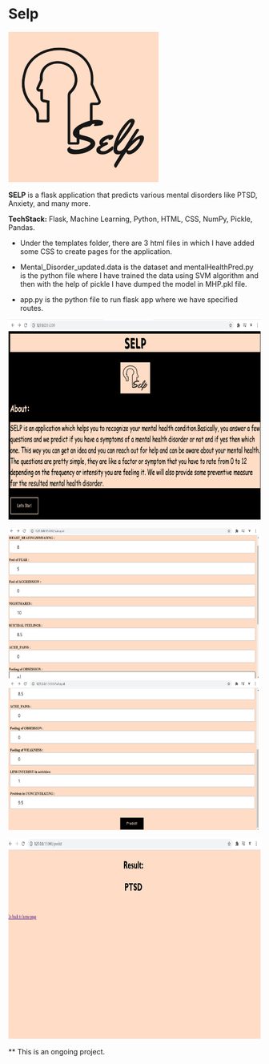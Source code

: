 # Selp
<img src="https://github.com/vanshu25/Selp/blob/master/images/portfolio-3.jpg" width="300" height="300" />

__SELP__ is a flask application that predicts various mental disorders like PTSD, Anxiety, and many more.

__TechStack:__ Flask, Machine Learning, Python, HTML, CSS, NumPy, Pickle, Pandas.


* Under the templates folder, there are 3 html files in which I have added some CSS to create pages for the application.

* Mental_Disorder_updated.data is the dataset and mentalHealthPred.py is the python file where I have trained the data using SVM algorithm and then with the help of pickle I have dumped the model in MHP.pkl file.

* app.py is the python file to run flask app where we have specified routes.

<img src="https://github.com/vanshu25/Selp/blob/master/images/Screenshot%20(454).png" width="600" height="400" />
<p float="left">
<img src="https://github.com/vanshu25/Selp/blob/master/images/Screenshot%20(451).png" width="500" height="300" />

<img src="https://github.com/vanshu25/Selp/blob/master/images/Screenshot%20(452).png" width="500" height="300" />

</p>

<img src="https://github.com/vanshu25/Selp/blob/master/images/Screenshot%20(453).png" width="600" height="400" />

** This is an ongoing project.



